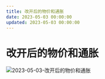 ```yaml
---
title: 改开后的物价和通胀
date: 2023-05-03 00:00:00
updated: 2023-05-03 00:00:00
---
```


# 改开后的物价和通胀

![2023-05-03-改开后的物价和通胀](assets/2023-05-03-改开后的物价和通胀.jpeg)

